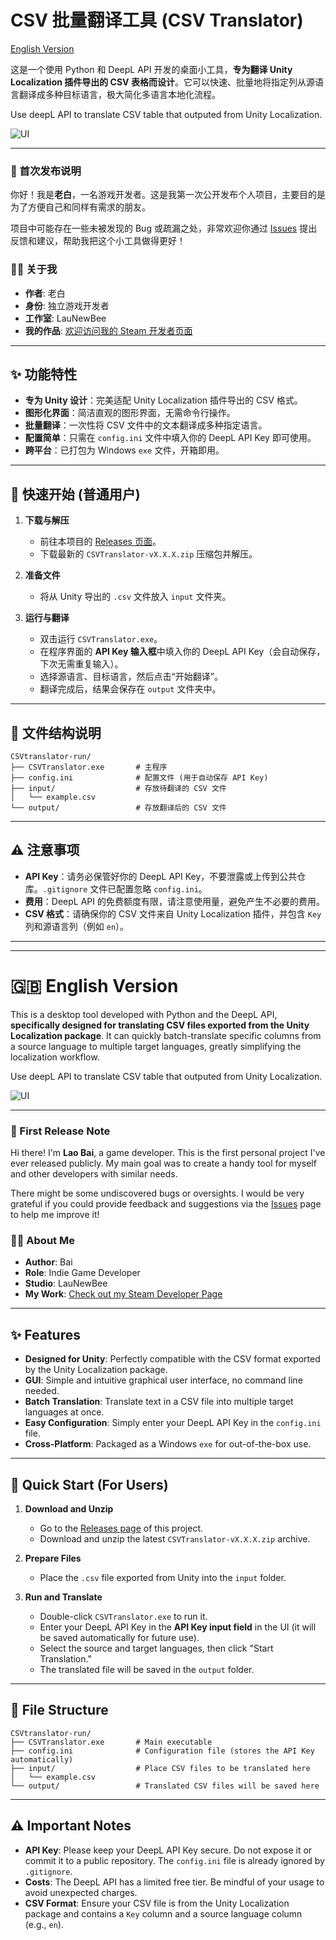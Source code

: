 # CSV 批量翻译工具 (CSV Translator)

[English Version](#-english-version)

这是一个使用 Python 和 DeepL API 开发的桌面小工具，**专为翻译 Unity Localization 插件导出的 CSV 表格而设计**。它可以快速、批量地将指定列从源语言翻译成多种目标语言，极大简化多语言本地化流程。

Use deepL API to translate CSV table that outputed from Unity Localization.

![UI](docs/UIimage.png)

---

### 👋 首次发布说明

你好！我是**老白**，一名游戏开发者。这是我第一次公开发布个人项目，主要目的是为了方便自己和同样有需求的朋友。

项目中可能存在一些未被发现的 Bug 或疏漏之处，非常欢迎你通过 [Issues](https://github.com/siyan12/CSVtranslater/issues) 提出反馈和建议，帮助我把这个小工具做得更好！

### 👨‍💻 关于我

-   **作者**: 老白
-   **身份**: 独立游戏开发者
-   **工作室**: LauNewBee
-   **我的作品**: [欢迎访问我的 Steam 开发者页面](https://store.steampowered.com/developer/LauNewBee)

---

## ✨ 功能特性

-   **专为 Unity 设计**：完美适配 Unity Localization 插件导出的 CSV 格式。
-   **图形化界面**：简洁直观的图形界面，无需命令行操作。
-   **批量翻译**：一次性将 CSV 文件中的文本翻译成多种指定语言。
-   **配置简单**：只需在 `config.ini` 文件中填入你的 DeepL API Key 即可使用。
-   **跨平台**：已打包为 Windows `exe` 文件，开箱即用。

---

## 🚀 快速开始 (普通用户)

1.  **下载与解压**
    -   前往本项目的 [Releases 页面](https://github.com/siyan12/CSVtranslater/releases)。
    -   下载最新的 `CSVTranslator-vX.X.X.zip` 压缩包并解压。

2.  **准备文件**
    -   将从 Unity 导出的 `.csv` 文件放入 `input` 文件夹。

3.  **运行与翻译**
    -   双击运行 `CSVTranslator.exe`。
    -   在程序界面的 **API Key 输入框**中填入你的 DeepL API Key（会自动保存，下次无需重复输入）。
    -   选择源语言、目标语言，然后点击“开始翻译”。
    -   翻译完成后，结果会保存在 `output` 文件夹中。

---

## 📂 文件结构说明

```
CSVtranslator-run/
├── CSVTranslator.exe       # 主程序
├── config.ini              # 配置文件 (用于自动保存 API Key)
├── input/                  # 存放待翻译的 CSV 文件
│   └── example.csv
└── output/                 # 存放翻译后的 CSV 文件
```

---

## ⚠️ 注意事项

-   **API Key**：请务必保管好你的 DeepL API Key，不要泄露或上传到公共仓库。`.gitignore` 文件已配置忽略 `config.ini`。
-   **费用**：DeepL API 的免费额度有限，请注意使用量，避免产生不必要的费用。
-   **CSV 格式**：请确保你的 CSV 文件来自 Unity Localization 插件，并包含 `Key` 列和源语言列（例如 `en`）。

---
---

# 🇬🇧 English Version

This is a desktop tool developed with Python and the DeepL API, **specifically designed for translating CSV files exported from the Unity Localization package**. It can quickly batch-translate specific columns from a source language to multiple target languages, greatly simplifying the localization workflow.

Use deepL API to translate CSV table that outputed from Unity Localization.

![UI](docs/UIimage.png)

---

### 👋 First Release Note

Hi there! I'm **Lao Bai**, a game developer. This is the first personal project I've ever released publicly. My main goal was to create a handy tool for myself and other developers with similar needs.

There might be some undiscovered bugs or oversights. I would be very grateful if you could provide feedback and suggestions via the [Issues](https://github.com/siyan12/CSVtranslater/issues) page to help me improve it!

### 👨‍💻 About Me

-   **Author**: Bai
-   **Role**: Indie Game Developer
-   **Studio**: LauNewBee
-   **My Work**: [Check out my Steam Developer Page](https://store.steampowered.com/developer/LauNewBee)

---

## ✨ Features

-   **Designed for Unity**: Perfectly compatible with the CSV format exported by the Unity Localization package.
-   **GUI**: Simple and intuitive graphical user interface, no command line needed.
-   **Batch Translation**: Translate text in a CSV file into multiple target languages at once.
-   **Easy Configuration**: Simply enter your DeepL API Key in the `config.ini` file.
-   **Cross-Platform**: Packaged as a Windows `exe` for out-of-the-box use.

---

## 🚀 Quick Start (For Users)

1.  **Download and Unzip**
    -   Go to the [Releases page](https://github.com/siyan12/CSVtranslater/releases) of this project.
    -   Download and unzip the latest `CSVTranslator-vX.X.X.zip` archive.

2.  **Prepare Files**
    -   Place the `.csv` file exported from Unity into the `input` folder.

3.  **Run and Translate**
    -   Double-click `CSVTranslator.exe` to run it.
    -   Enter your DeepL API Key in the **API Key input field** in the UI (it will be saved automatically for future use).
    -   Select the source and target languages, then click "Start Translation."
    -   The translated file will be saved in the `output` folder.

---

## 📂 File Structure

```
CSVtranslator-run/
├── CSVTranslator.exe       # Main executable
├── config.ini              # Configuration file (stores the API Key automatically)
├── input/                  # Place CSV files to be translated here
│   └── example.csv
└── output/                 # Translated CSV files will be saved here
```

---

## ⚠️ Important Notes

-   **API Key**: Please keep your DeepL API Key secure. Do not expose it or commit it to a public repository. The `config.ini` file is already ignored by `.gitignore`.
-   **Costs**: The DeepL API has a limited free tier. Be mindful of your usage to avoid unexpected charges.
-   **CSV Format**: Ensure your CSV file is from the Unity Localization package and contains a `Key` column and a source language column (e.g., `en`).